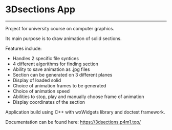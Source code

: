 # 3Dsections App

--------------

Project for university course on computer graphics.

Its main purpose is to draw animation of solid sections.

Features include:

- Handles 2 specific file syntices
- 4 different algorithms for finding section
- Ability to save animation as .jpg files
- Section can be generated on 3 different planes
- Display of loaded solid
- Choice of animation frames to be generated
- Choice of animation speed
- Abilities to stop, play and manually choose frame of animation
- Display coordinates of the section

Application build using C++ with wxWidgets library and doctest framework.

Documentation can be found here:
<https://3dsections.p4m1.top/>

